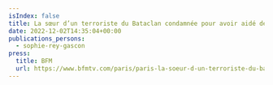 ```yaml
---
isIndex: false
title: La sœur d’un terroriste du Bataclan condamnée pour avoir aidé deux mineures à partir en Syrie
date: 2022-12-02T14:35:04+00:00
publications_persons:
  - sophie-rey-gascon
press:
  title: BFM
  url: https://www.bfmtv.com/paris/paris-la-soeur-d-un-terroriste-du-bataclan-condamnee-pour-avoir-aide-deux-mineures-a-partir-en-syrie_AD-202212020723.html
---
```

